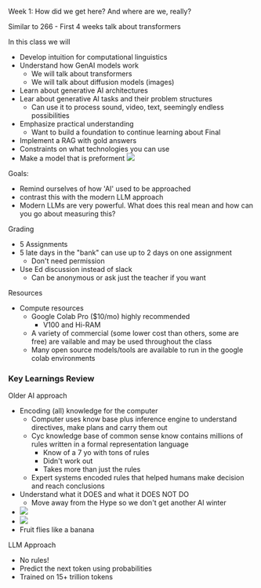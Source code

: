 Week 1: How did we get here? And where are we, really?

Similar to 266 - First 4 weeks talk about transformers

In this class we will
- Develop intuition for computational linguistics
- Understand how GenAI models work
	- We will talk about transformers
	- We will talk about diffusion models (images)
- Learn about generative AI architectures
- Lear about generative AI tasks and their problem structures
	- Can use it to process sound, video, text, seemingly endless possibilities
- Emphasize practical understanding
	- Want to build a foundation to continue learning about 
Final
- Implement a RAG with gold answers
- Constraints on what technologies you can use
- Make a model that is preforment
![](Pasted%20image%2020240508185745.png)

Goals:
- Remind ourselves of how 'AI' used to be approached
- contrast this with the modern LLM approach
- Modern LLMs are very powerful. What does this real mean and how can you go about measuring this?

Grading
- 5 Assignments
- 5 late days in the "bank" can use up to 2 days on one assignment
	- Don't need permission
- Use Ed discussion instead of slack
	- Can be anonymous or ask just the teacher if you want

Resources
- Compute resources
	- Google Colab Pro ($10/mo) highly recommended
		- V100 and Hi-RAM
	- A variety of commercial (some lower cost than others, some are free) are vailable and may be used throughout the class
	- Many open source models/tools are available to run in the google colab environments

### Key Learnings Review
Older AI approach 
- Encoding (all) knowledge for the computer
	- Computer uses know base plus inference engine to understand directives, make plans and carry them out
	- Cyc knowledge base of common sense know contains millions of rules written in a formal representation language
		- Know of a 7 yo with tons of rules
		- Didn't work out
		- Takes more than just the rules
	- Expert systems encoded rules that helped humans make decision and reach conclusions
- Understand what it DOES and what it DOES NOT DO
	- Move away from the Hype so we don't get another AI winter
- ![](Pasted%20image%2020240508192732.png)
- ![](Pasted%20image%2020240508192746.png)
- Fruit flies like a banana

LLM Approach
- No rules!
- Predict the next token using probabilities
- Trained on 15+ trillion tokens